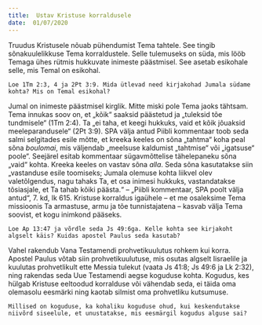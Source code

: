 ```yaml
---
title:  Ustav Kristuse korraldusele
date:  01/07/2020
---
```


Truudus Kristusele nõuab pühendumist Tema tahtele. See tingib sõnakuulelikkuse Tema korraldustele. Selle tulemuseks on süda, mis lööb Temaga ühes rütmis hukkuvate inimeste päästmisel. See asetab esikohale selle, mis Temal on esikohal.

`Loe 1Tm 2:3, 4 ja 2Pt 3:9. Mida ütlevad need kirjakohad Jumala südame kohta? Mis on Temal esikohal?`

Jumal on inimeste päästmisel kirglik. Mitte miski pole Tema jaoks tähtsam. Tema innukas soov on, et „kõik“ saaksid päästetud ja „tuleksid tõe tundmisele“ (1Tm 2:4). Ta „ei taha, et keegi hukkuks, vaid et kõik jõuaksid meeleparandusele“ (2Pt 3:9). SPA välja antud Piibli kommentaar toob seda salmi selgitades esile mõtte, et kreeka keeles on sõna „tahtma“ koha peal sõna _boulomai_, mis väljendab „meelsuse kaldumist „tahtmise“ või „igatsuse“ poole“. Seejärel esitab kommentaar sügavmõttelise tähelepaneku sõna „vaid“ kohta. Kreeka keeles on vastav sõna _alla_. Seda sõna kasutatakse siin „vastanduse esile toomiseks; Jumala olemuse kohta liikvel olev valetõlgendus, nagu tahaks Ta, et osa inimesi hukkuks, vastandatakse tõsiasjale, et Ta tahab kõiki päästa.“ – „Piibli kommentaar, SPA poolt välja antud“, 7. kd, lk 615. Kristuse korraldus igaühele – et me osaleksime Tema missioonis Ta armastuse, armu ja tõe tunnistajatena – kasvab välja Tema soovist, et kogu inimkond pääseks.

`Loe Ap 13:47 ja võrdle seda Js 49:6ga. Kelle kohta see kirjakoht algselt käis? Kuidas apostel Paulus seda kasutab?`

Vahel rakendub Vana Testamendi prohvetikuulutus rohkem kui korra. Apostel Paulus võtab siin prohvetikuulutuse, mis osutas algselt Iisraelile ja kuulutas prohvetlikult ette Messia tulekut (vaata Js 41:8; Js 49:6 ja Lk 2:32), ning rakendas seda Uue Testamendi aegse koguduse kohta. Kogudus, kes hülgab Kristuse eeltoodud korralduse või vähendab seda, ei täida oma olemasolu eesmärki ning kaotab silmist oma prohvetliku kutsumuse.

`Millised on koguduse, ka kohaliku koguduse ohud, kui keskendutakse niivõrd siseelule, et unustatakse, mis eesmärgil kogudus alguse sai?`
